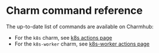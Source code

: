 # Charm command reference

The up-to-date list of commands are available on Charmhub:

* For the `k8s` charm, see [k8s actions page]
* For the `k8s-worker` charm, see [k8s-worker actions page]

<!-- LINKS -->
[k8s actions page]: https://charmhub.io/k8s/actions
[k8s-worker actions page]: https://charmhub.io/k8s-worker/actions
